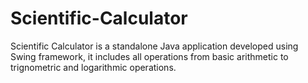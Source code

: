 # Scientific-Calculator

Scientific Calculator is a standalone Java application developed using Swing framework, it includes all operations from basic arithmetic to trignometric and logarithmic operations.
